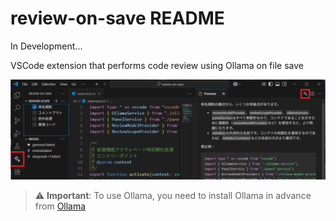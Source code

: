 # review-on-save README

In Development...

VSCode extension that performs code review using Ollama on file save

![preview.png](./img/preview.png)

> ⚠️ **Important**: To use Ollama, you need to install Ollama in advance from [Ollama](https://ollama.com/download)
